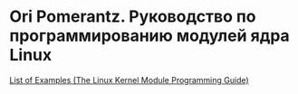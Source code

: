 # Ori Pomerantz. Руководство по программированию модулей ядра Linux

[List of Examples (The Linux Kernel Module Programming Guide)](https://tldp.org/LDP/lkmpg/2.6/html/index.html)
